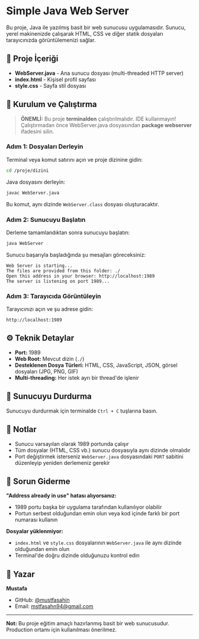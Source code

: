 # Simple Java Web Server

Bu proje, Java ile yazılmış basit bir web sunucusu uygulamasıdır. Sunucu, yerel makinenizde çalışarak HTML, CSS ve diğer statik dosyaları tarayıcınızda görüntülemenizi sağlar.

## 📁 Proje İçeriği

- **WebServer.java** - Ana sunucu dosyası (multi-threaded HTTP server)
- **index.html** - Kişisel profil sayfası
- **style.css** - Sayfa stil dosyası

## 🚀 Kurulum ve Çalıştırma

> **ÖNEMLİ:** Bu proje **terminalden** çalıştırılmalıdır. IDE kullanmayın!
> Çalıştırmadan önce WebServer.java dosyasından **package webserver** ifadesini silin.

### Adım 1: Dosyaları Derleyin

Terminal veya komut satırını açın ve proje dizinine gidin:

```bash
cd /proje/dizini
```

Java dosyasını derleyin:

```bash
javac WebServer.java
```

Bu komut, aynı dizinde `WebServer.class` dosyası oluşturacaktır.

### Adım 2: Sunucuyu Başlatın

Derleme tamamlandıktan sonra sunucuyu başlatın:

```bash
java WebServer
```

Sunucu başarıyla başladığında şu mesajları göreceksiniz:

```
Web Server is starting...
The files are provided from this folder: ./
Open this address in your browser: http://localhost:1989
The server is listening on port 1989...
```

### Adım 3: Tarayıcıda Görüntüleyin

Tarayıcınızı açın ve şu adrese gidin:

```
http://localhost:1989
```

## ⚙️ Teknik Detaylar

- **Port:** 1989
- **Web Root:** Mevcut dizin (`./`)
- **Desteklenen Dosya Türleri:** HTML, CSS, JavaScript, JSON, görsel dosyaları (JPG, PNG, GIF)
- **Multi-threading:** Her istek ayrı bir thread'de işlenir

## 🛑 Sunucuyu Durdurma

Sunucuyu durdurmak için terminalde `Ctrl + C` tuşlarına basın.

## 📝 Notlar

- Sunucu varsayılan olarak 1989 portunda çalışır
- Tüm dosyalar (HTML, CSS vb.) sunucu dosyasıyla aynı dizinde olmalıdır
- Port değiştirmek isterseniz `WebServer.java` dosyasındaki `PORT` sabitini düzenleyip yeniden derlemeniz gerekir

## 🔧 Sorun Giderme

**"Address already in use" hatası alıyorsanız:**
- 1989 portu başka bir uygulama tarafından kullanılıyor olabilir
- Portun serbest olduğundan emin olun veya kod içinde farklı bir port numarası kullanın

**Dosyalar yüklenmiyor:**
- `index.html` ve `style.css` dosyalarının `WebServer.java` ile aynı dizinde olduğundan emin olun
- Terminal'de doğru dizinde olduğunuzu kontrol edin

## 👤 Yazar

**Mustafa**

- GitHub: [@mustfasahin](https://github.com/mustfasahin)
- Email: mstfasahn94@gmail.com

---

**Not:** Bu proje eğitim amaçlı hazırlanmış basit bir web sunucusudur. Production ortamı için kullanılması önerilmez.
